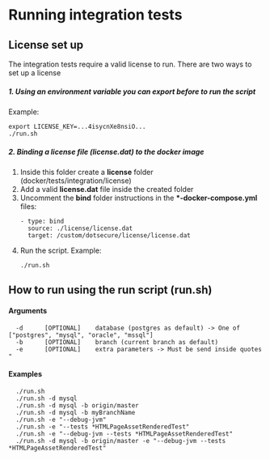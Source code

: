 # Running integration tests

## License set up
The integration tests require a valid license to run.
There are two ways to set up a license

##### 1. Using an environment variable you can export before to run the script

Example:
```
export LICENSE_KEY=...4isycnXe8nsiO...
./run.sh
```

##### 2. Binding a license file (license.dat) to the docker image
1. Inside this folder create a **license** folder (docker/tests/integration/license)
2. Add a valid **license.dat** file inside the created folder
3. Uncomment the **bind** folder instructions in the **\*-docker-compose.yml** files:
    ```
    - type: bind
      source: ./license/license.dat
      target: /custom/dotsecure/license/license.dat
    ```
4. Run the script. Example: 
    ```
    ./run.sh
    ```

## How to run using the run script (run.sh)

#### Arguments
```
  -d      [OPTIONAL]    database (postgres as default) -> One of ["postgres", "mysql", "oracle", "mssql"]
  -b      [OPTIONAL]    branch (current branch as default)
  -e      [OPTIONAL]    extra parameters -> Must be send inside quotes "
```

#### Examples

```
  ./run.sh
  ./run.sh -d mysql
  ./run.sh -d mysql -b origin/master
  ./run.sh -d mysql -b myBranchName
  ./run.sh -e "--debug-jvm"
  ./run.sh -e "--tests *HTMLPageAssetRenderedTest"
  ./run.sh -e "--debug-jvm --tests *HTMLPageAssetRenderedTest"
  ./run.sh -d mysql -b origin/master -e "--debug-jvm --tests *HTMLPageAssetRenderedTest"
```
